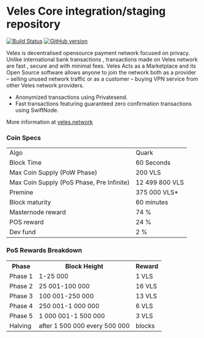 Veles Core integration/staging repository
=====================================

[![Build Status](https://travis-ci.org/PIVX-Project/PIVX.svg?branch=master)](https://travis-ci.org/PIVX-Project/PIVX) [![GitHub version](https://badge.fury.io/gh/PIVX-Project%2FPIVX.svg)](https://badge.fury.io/gh/PIVX-Project%2FPIVX)

Veles is decentralised opensource payment network focused on privacy. Unlike international bank transactions , transactions made on Veles network are fast , secure and with minimal fees. Veles Acts as a Marketplace and its Open Source software allows anyone to join the network both as a provider – selling unused network traffic or as a customer –  buying VPN service from other Veles network providers.
- Anonymized transactions using Privatesend.
- Fast transactions featuring guaranteed zero confirmation transactions using SwiftNode.

More information at [veles.network](http://www.veles.network)

### Coin Specs
<table>
<tr><td>Algo</td><td>Quark</td></tr>
<tr><td>Block Time</td><td>60 Seconds</td></tr>
<tr><td>Max Coin Supply (PoW Phase)</td><td>200 VLS</td></tr>
<tr><td>Max Coin Supply (PoS Phase, Pre Infinite)</td><td>12 499 800 VLS</td></tr>
<tr><td>Premine</td><td>375 000 VLS*</td></tr>
<tr><td>Block maturity</td><td>60 minutes</td></tr>
<tr><td>Masternode reward</td><td>74 %</td></tr> 
<tr><td>POS reward</td><td>24 %</td></tr> 
<tr><td>Dev fund</td><td>2 %</td></tr>    
</table>

### PoS Rewards Breakdown

<table>
<th>Phase</th><th>Block Height</th><th>Reward</th>
<tr><td>Phase 1</td><td>1-25 000</td><td>1 VLS</td>
<tr><td>Phase 2</td><td>25 001-100 000</td><td>16 VLS</td>
<tr><td>Phase 3</td><td>100 001-250 000</td><td>13 VLS</td>
<tr><td>Phase 4</td><td>250 001-1 000 000</td><td>6 VLS</td>
<tr><td>Phase 5</td><td>1 000 001-1 500 000</td><td>3 VLS</td>
<tr><td>Halving</td><td>after 1 500 000 every 500 000</td><td>blocks</td>
</table>

